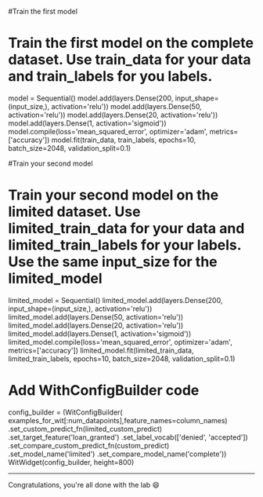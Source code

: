 #Train the first model
<h1>Train the first model on the complete dataset. Use train_data for your data and train_labels for you labels.</h1>

model = Sequential()
model.add(layers.Dense(200, input_shape=(input_size,), activation='relu'))
model.add(layers.Dense(50, activation='relu'))
model.add(layers.Dense(20, activation='relu'))
model.add(layers.Dense(1, activation='sigmoid'))
model.compile(loss='mean_squared_error', optimizer='adam', metrics=['accuracy'])
model.fit(train_data, train_labels, epochs=10, batch_size=2048, validation_split=0.1)


#Train your second model
<h1>Train your second model on the limited dataset. Use limited_train_data for your data and limited_train_labels for your labels. Use the same input_size for the limited_model</h1>


limited_model = Sequential()
limited_model.add(layers.Dense(200, input_shape=(input_size,), activation='relu'))
limited_model.add(layers.Dense(50, activation='relu'))
limited_model.add(layers.Dense(20, activation='relu'))
limited_model.add(layers.Dense(1, activation='sigmoid'))
limited_model.compile(loss='mean_squared_error', optimizer='adam', metrics=['accuracy'])
limited_model.fit(limited_train_data, limited_train_labels, epochs=10, batch_size=2048, validation_split=0.1)


<h1>Add WithConfigBuilder code</h1>

config_builder = (WitConfigBuilder(
    examples_for_wit[:num_datapoints],feature_names=column_names)
    .set_custom_predict_fn(limited_custom_predict)
    .set_target_feature('loan_granted')
    .set_label_vocab(['denied', 'accepted'])
    .set_compare_custom_predict_fn(custom_predict)
    .set_model_name('limited')
    .set_compare_model_name('complete'))
WitWidget(config_builder, height=800)

-----
Congratulations, you're all done with the lab 😄
